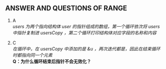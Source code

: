 ## ANSWER AND QUESTIONS OF RANGE
1. A  
*users 为两个指向结构体 user 的指针组成的数组，第一个循环依次将 users 中指针复制进 usersCopy ，第二个循环打印结构体对应字段的名称和内容*

2. C  
*在循环中，在 usersCopy 中添加的是 &u ，两次迭代都是，因此在结束循环时都指向同一个元素*  
__Q：为什么循环结束后指针不会无效化？__

